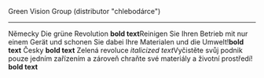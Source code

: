 Green Vision Group (distributor "chlebodárce")
________________________________________________________________________________________________________
Německy
Die grüne Revolution
 **bold text**Reinigen Sie Ihren Betrieb mit nur einem Gerät und schonen Sie dabei Ihre Materialen und die Umwelt!**bold text**
 Česky
 **bold text** Zelená revoluce 
*italicized text*Vyčistěte svůj podnik pouze jedním zařízením a zároveň chraňte své materiály a životní prostředí! **bold text**
